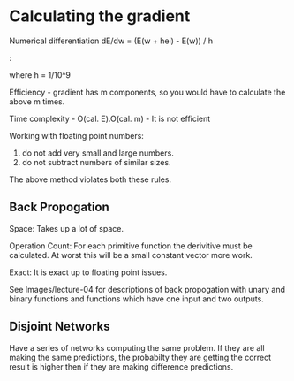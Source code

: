 # Calculating the gradient 

Numerical differentiation
dE/dw = (E(w + hei) - E(w)) / h

:<math>f'(x)=\lim_{h\to 0}{f(x+h)-f(x)\over h}.</math>

where h = 1/10^9

Efficiency - gradient has m components, so you would have to calculate the above m times. 

Time complexity - O(cal. E).O(cal. m) - It is not efficient

Working with floating point numbers:

1. do not add very small and large numbers.
2. do not subtract numbers of similar sizes.

The above method violates both these rules.

## Back Propogation
Space: Takes up a lot of space.

Operation Count: For each primitive function the derivitive must be calculated. At worst this will be a small constant vector more work.

Exact: It is exact up to floating point issues.

See Images/lecture-04 for descriptions of back propogation with unary and binary functions and functions which have one input and two outputs.

## Disjoint Networks
Have a series of networks computing the same problem. If they are all making the same predictions, the probabilty they are getting the correct result is higher then if they are making difference predictions.

